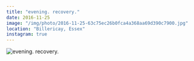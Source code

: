 ```yaml
---
title: "evening. recovery."
date: 2016-11-25
image: "/img/photo/2016-11-25-63c75ec26b0fca4a368aa69d390c7900.jpg"
location: "Billericay, Essex"
instagram: true
---
```


![evening. recovery.](/img/photo/2016-11-25-63c75ec26b0fca4a368aa69d390c7900.jpg)

